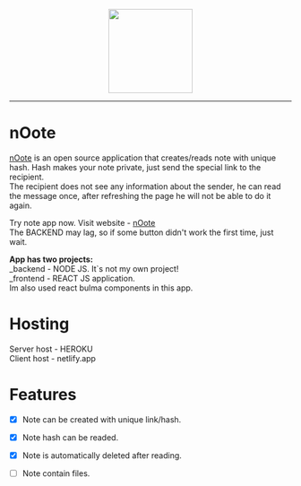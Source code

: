 <p align="center">
<img width="150" src="https://i.imgur.com/EmagqD4.png">

</p>

---

# nOote

[nOote](https://nooteapp.netlify.app/) is an open source application that creates/reads note with unique hash. Hash makes your note private, just send the special link to the recipient. <br/>
The recipient does not see any information about the sender, he can read the message once, after refreshing the page he will not be able to do it again. <br/>

Try note app now.
Visit website -
[nOote](https://nooteapp.netlify.app/) <br/>
The BACKEND may lag, so if some button didn't work the first time, just wait.

<b>App has two projects:</b> <br/>
_backend - NODE JS. It`s not my own project!<br/>
_frontend - REACT JS application. <br/>
Im also used react bulma components in this app.

# Hosting

Server host - HEROKU <br/>
Client host - netlify.app


# Features

- [x] Note can be created with unique link/hash.
- [x] Note hash can be readed.
- [x] Note is automatically deleted after reading.
- [ ] Note contain files.


